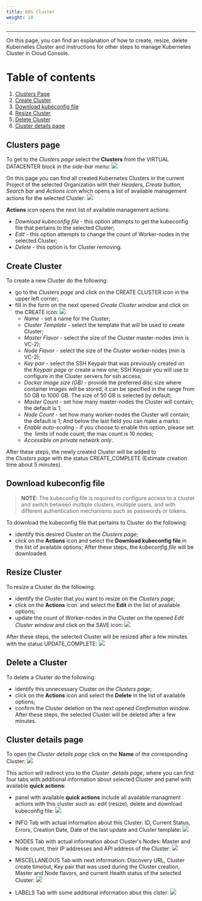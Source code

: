 ```yaml
---
title: K8S Cluster
weight: 10
---
```

___
On this page, you can find an explanation of how to create, resize, delete Kubernetes Cluster and instructions for other steps to manage Kubernetes Cluster in Cloud Console.

# Table of contents
1. [Clusters Page](#clusters-page)
1. [Create Cluster](#create-cluster)
1. [Download kubeconfig file](#download-kubeconfig-file)
1. [Resize Cluster](#resize-cluster)
1. [Delete Cluster](#delete-cluster)
1. [Cluster details page](#cluster-details-page)

## Clusters page
To get to the *Clusters page* select the **Clusters** from the VIRTUAL DATACENTER block in the *side-bar menu*:
![](../../../assets/images/clusters/1.png?classes=border,shadow)  

On this page you can find all created Kubernetes Clusters in the current Project of the selected Organization with their *Headers, Create button, Search bar* and *Actions icon* which opens a list of available management actions for the selected Cluster:
![](../../../assets/images/clusters/2.png?classes=border,shadow)   

**Actions** icon opens the next list of available management actions:
- *Download kubeconfig file -* this option attempts to get the kubeconfig file that pertains to the selected Cluster;
- *Edit* - this option attempts to change the count of Worker-nodes in the selected Cluster;
- *Delete* - this option is for Cluster removing.

## Create Cluster
To create a new Cluster do the following:
- go to the *Clusters page* and click on the CREATE CLUSTER icon in the upper left corner;
- fill in the form on the next opened *Create Cluster window* and click on the CREATE icon:
![](../../../assets/images/clusters/3.png?classes=border,shadow) 
  - *Name* - set a name for the Cluster;
  - *Cluster Template* - select the template that will be used to create Cluster;
  - *Master Flavor* - select the size of the Cluster master-nodes (min is VC-2);
  - *Node Flavor* - select the size of the Cluster worker-nodes (min is VC-2);
  - *Key pair* - select the SSH Keypair that was previously created on the *Keypair page* or create a new one; SSH Keypair you will use to configure in the Cluster servers for ssh access;
  - *Docker image size (GB)* - provide the preferred disc size where container images will be stored, it can be specified in the range from 50 GB to 1000 GB. The size of 50 GB is selected by default;
  - *Master Count* - set how many master-nodes the Cluster will contain; the default is 1;
  - *Node Count* - set how many worker-nodes the Cluster will contain; the default is 1;
  And below the last field you can make a marks: 
  - *Enable auto-scaling* - if you choose to enable this option, please set the  limits of node count; the max count is 10 nodes; 
  - *Accessible on private network only*.

After these steps, the newly created Cluster will be added to the *Clusters page* with the status CREATE_COMPLETE (Estimate creation time about 5 minutes).

## Download kubeconfig file
>**NOTE:** The kubeconfig file is required to configure access to a cluster and switch between multiple clusters, multiple users, and with different authentication mechanisms such as passwords or tokens.

To download the kubeconfig file that pertains to Cluster do the following:
- identify this desired Cluster on the *Clusters page*;
- click on the **Actions** icon and select the **Download kubeconfig file** in the list of available options;
After these steps, the *kubeconfig file* will be downloaded.

## Resize Cluster
To resize a Cluster do the following:
- identify the Cluster that you want to resize on the *Clusters page*;
- click on the **Actions** icon  and select the **Edit** in the list of available options;
- update the count of Worker-nodes in the Cluster on the opened *Edit Cluster window* and click on the SAVE icon:
![](../../../assets/images/clusters/5.png?classes=border,shadow)

After these steps, the selected Cluster will be resized after a few minutes with the status UPDATE_COMPLETE:
![](../../../assets/images/clusters/6.png?classes=border,shadow)

## Delete a Cluster
To delete a Cluster do the following:
- identify this unnecessary Cluster on the *Clusters page*;
- click on the **Actions** icon and select the **Delete** in the list of available options;
- confirm the Cluster deletion on the next opened *Confirmation window*.
After these steps, the selected Cluster will be deleted after a few minutes.

## Cluster details page
To open the *Cluster details page* click on the **Name** of the corresponding Cluster:
![](../../../assets/images/clusters/7.png?classes=border,shadow)

This action will redirect you to the *Cluster  details page*, where you can find four tabs with additional information about selected Cluster and panel with available **quick actions**:
- panel with available **quick actions** include all available managment actions with this cluster such as: edit (resize), delete and download kubeconfig file:
![](../../../assets/images/clusters/12.png?classes=border,shadow)

- INFO Tab with actual information about this Cluster: ID, Current Status, Errors, Creation Date, Date of the last update and Cluster template:
![](../../../assets/images/clusters/8.png?classes=border,shadow)

- NODES Tab with actual information about Cluster's Nodes: Master and Node count, their IP addresses and API address of the Cluster:
![](../../../assets/images/clusters/9.png?classes=border,shadow)

- MISCELLANEOUS Tab with next information: Discovery URL, Cluster create timeout, Key pair that was used during the Cluster creation, Master and Node flavors, and current Health status of the selected Cluster:
![](../../../assets/images/clusters/10.png?classes=border,shadow)

- LABELS Tab with some additional information abiut this clster:
![](../../../assets/images/clusters/11.png?classes=border,shadow)

